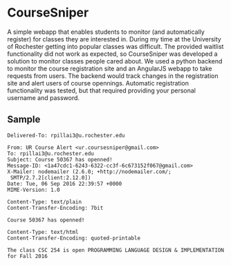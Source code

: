 # CourseSniper

A simple webapp that enables students to monitor (and automatically register) for classes they are interested in. During my time at the University of Rochester getting into popular classes was difficult. The provided waitlist functionality did not work as expected, so CourseSniper was developed a solution to monitor classes people cared about. We used a python backend to monitor the course registration site and an AngularJS webapp to take requests from users. The backend would track changes in the registration site and alert users of course opennings. Automatic registration functionality was tested, but that required providing your personal username and password.

## Sample

```
Delivered-To: rpillai3@u.rochester.edu

From: UR Course Alert <ur.coursesniper@gmail.com>
To: rpillai3@u.rochester.edu
Subject: Course 50367 has openned!
Message-ID: <1a47cdc1-6243-6322-cc3f-6c673152f067@gmail.com>
X-Mailer: nodemailer (2.6.0; +http://nodemailer.com/;
 SMTP/2.7.2[client:2.12.0])
Date: Tue, 06 Sep 2016 22:39:57 +0000
MIME-Version: 1.0

Content-Type: text/plain
Content-Transfer-Encoding: 7bit

Course 50367 has openned!

Content-Type: text/html
Content-Transfer-Encoding: quoted-printable

The class CSC 254 is open PROGRAMMING LANGUAGE DESIGN & IMPLEMENTATION for Fall 2016
```
